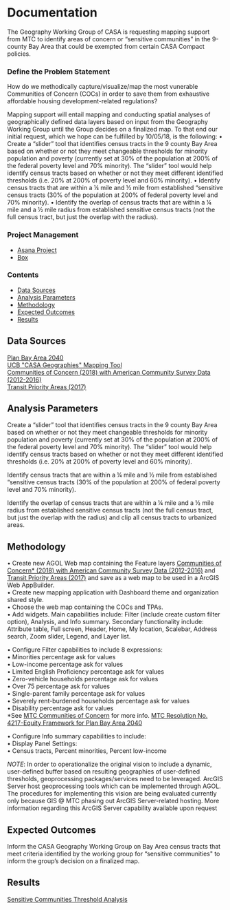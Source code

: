 # Documentation  

The Geography Working Group of CASA is requesting mapping support from MTC to identify areas of concern or “sensitive communities” in the 9-county Bay Area that could be exempted from certain CASA Compact policies.  

### Define the Problem Statement  

How do we methodically capture/visualize/map the most vunerable Communities of Concern (COCs) in order to save them from exhaustive affordable housing development-related regulations?

Mapping support will entail mapping and conducting spatial analyses of geographically defined data layers based on input from the Geography Working Group until the Group decides on a finalized map. To that end our initial request, which we hope can be fulfilled by 10/05/18, is the following:
•	Create a “slider” tool that identifies census tracts in the 9 county Bay Area based on whether or not they meet changeable thresholds for minority population and poverty (currently set at 30% of the population at 200% of the federal poverty level and 70% minority). The “slider” tool would help identify census tracts based on whether or not they meet different identified thresholds (i.e. 20% at 200% of poverty level and 60% minority). 
•	Identify census tracts that are within a ¼ mile and ½ mile from established “sensitive census tracts (30% of the population at 200% of federal poverty level and 70% minority). 
•	Identify the overlap of census tracts that are within a ¼ mile and a ½ mile radius from established sensitive census tracts (not the full census tract, but just the overlap with the radius).   
  
### Project Management 

- [Asana Project](https://app.asana.com/0/inbox/797943099119524/840113458715896/840113458715905) 
- [Box](https://mtcdrive.box.com/s/mqgzpdqlfrofzdzkcmfx25b5pd6wx28p)

### Contents 

- [Data Sources](#data-sources)
- [Analysis Parameters](#analysis-parameters)
- [Methodology](#methodology)
- [Expected Outcomes](#expected-outcomes)
- [Results](#results)

## Data Sources  

[Plan Bay Area 2040](https://www.planbayarea.org/)  
[UCB "CASA Geographies" Mapping Tool](https://cci-displacement.carto.com/viz/d65da6ad-d32e-4500-99ca-f657286804ff/embed_map)  
[Communities of Concern (2018) with American Community Survey Data (2012-2016)](https://mtc.maps.arcgis.com/home/item.html?id=1501fe1552414d569ca747e0e23628ff)    
[Transit Priority Areas (2017)](https://mtc.maps.arcgis.com/home/item.html?id=d97b4f72543a40b2b85d59ac085e01a0)    


## Analysis Parameters  

Create a “slider” tool that identifies census tracts in the 9 county Bay Area based on whether or not they meet changeable thresholds for minority population and poverty (currently set at 30% of the population at 200% of the federal poverty level and 70% minority). The “slider” tool would help identify census tracts based on whether or not they meet different identified thresholds (i.e. 20% at 200% of poverty level and 60% minority).  

Identify census tracts that are within a ¼ mile and ½ mile from established “sensitive census tracts (30% of the population at 200% of federal poverty level and 70% minority).  

Identify the overlap of census tracts that are within a ¼ mile and a ½ mile radius from established sensitive census tracts (not the full census tract, but just the overlap with the radius) and clip all census tracts to urbanized areas.  

## Methodology  

• Create new AGOL Web map containing the Feature layers [Communities of Concern* (2018) with American Community Survey Data (2012-2016)](https://mtc.maps.arcgis.com/home/item.html?id=1501fe1552414d569ca747e0e23628ff) and [Transit Priority Areas (2017)](https://mtc.maps.arcgis.com/home/item.html?id=d97b4f72543a40b2b85d59ac085e01a0) and save as a web map to be used in a ArcGIS Web AppBuilder.  
• Create new mapping application with Dashboard theme and organization shared style.  
• Choose the web map containing the COCs and TPAs.  
• Add widgets. Main capabilities include: Filter (include create custom filter option), Analysis, and Info summary. Secondary functionality include: Attribute table, Full screen, Header, Home, My location, Scalebar, Address search, Zoom slider, Legend, and Layer list.  

• Configure Filter capabilities to include 8 expressions:  
    • Minorities percentage ask for values  
    • Low-income percentage ask for values  
    • Limited English Proficiency percentage ask for values  
    • Zero-vehicle households percentage ask for values  
    • Over 75 percentage ask for values  
    • Single-parent family percentage ask for values  
    • Severely rent-burdened households percentage ask for values  
    • Disability percentage ask for values  
*See [MTC Communities of Concern](https://github.com/BayAreaMetro/Spatial-Analysis-Mapping-Projects/tree/master/Project-Documentation/Communities-of-Concern) for more info. [MTC Resolution No. 4217-Equity Framework for Plan Bay Area 2040](https://mtc.legistar.com/LegislationDetail.aspx?ID=2555452&GUID=575A6D3F-B8B8-44CF-9F2D-ABEF8B3C9F06&Options=ID%7CText%7C&Search=%22communities+of+concern%22)  

• Configure Info summary capabilities to include:  
    • Display Panel Settings:  
    • Census tracts, Percent minorities, Percent low-income  

*NOTE*: In order to operationalize the original vision to include a dynamic, user-defined buffer based on resulting geographies of user-defined thresholds, geoprocessing packages/services need to be leveraged. ArcGIS Server host geoprocessing tools which can be implemented through AGOL. The procedures for implementing this vision are being evaluated currently only because GIS @ MTC phasing out ArcGIS Server-related hosting. More information regarding this ArcGIS Server capability available upon request

## Expected Outcomes  

Inform the CASA Geography Working Group on Bay Area census tracts that meet criteria identified by the working group for “sensitive communities" to inform the group’s decision on a finalized map.  

## Results  

[Sensitive Communities Threshold Analysis](https://mtc.maps.arcgis.com/apps/webappviewer/index.html?id=ade9682451cd49b0ba988abc38dbecb9)  




